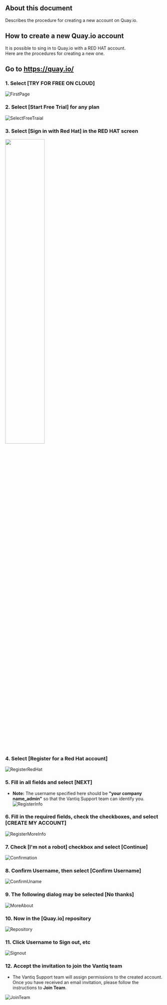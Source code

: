## About this document

Describes the procedure for creating a new account on Quay.io.  

## How to create a new Quay.io account  

  It is possible to sing in to Quay.io with a RED HAT account.       
  Here are the procedures for creating a new one.    

## Go to https://quay.io/

### 1. Select [TRY FOR FREE ON CLOUD]   

![FirstPage](../../imgs/quay.io_account/FirstPage.jpg)

### 2. Select [Start Free Trial] for any plan

![SelectFreeTraial](../../imgs/quay.io_account/SelectPlan.jpg)

### 3. Select [Sign in with Red Hat] in the RED HAT screen

<img src ="../../imgs/quay.io_account/SelectSignIn.jpg" width=50%>

### 4. Select [Register for a Red Hat account]

![RegisterRedHat](../../imgs/quay.io_account/SelectRegister.jpg)

### 5. Fill in all fields and select [NEXT]  
- **Note:** The username specified here should be __"your company name_admin"__ so that the Vantiq Support team can identify you.  
![RegisterInfo](../../imgs/quay.io_account/RegisterInfo.jpg)  

### 6. Fill in the required fields, check the checkboxes, and select [CREATE MY ACCOUNT]  

![RegisterMoreInfo](../../imgs/quay.io_account/RegisterMoreInfo.jpg)  

### 7. Check [I'm not a robot] checkbox and select [Continue]

![Confirmation](../../imgs/quay.io_account/Confirmation.jpg)  

### 8. Confirm Username, then select [Confirm Username]   

![ConfirmUname](../../imgs/quay.io_account/ConfirmUname.jpg)  

### 9. The following dialog may be selected [No thanks]  

![MoreAbout](../../imgs/quay.io_account/MoreAbout.jpg)  

### 10. Now in the [Quay.io] repository  

![Repository](../../imgs/quay.io_account/SignedIn.jpg)  

### 11. Click Username to Sign out, etc

![Signout](../../imgs/quay.io_account/SignedIn1.jpg)  

### 12. Accept the invitation to join the Vantiq team
- The Vantiq Support team will assign permissions to the created account. Once you have received an email invitation, please follow the instructions to **Join Team**.  

![JoinTeam](../../imgs/quay.io_account/JoinTeam.png)  
